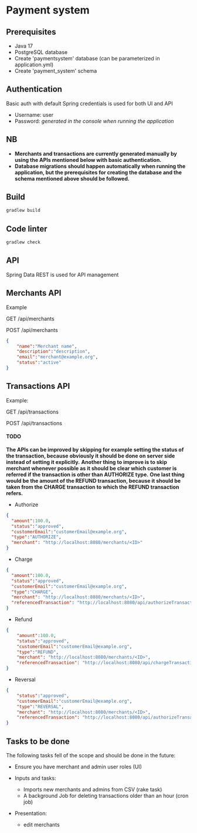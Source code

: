 # Payment system

## Prerequisites
- Java 17
- PostgreSQL database
- Create 'paymentsystem' database (can be parameterized in application.yml)
- Create 'payment_system' schema

## Authentication
Basic auth with default Spring credentials is used for both UI and API

- Username: user
- Password: _generated in the console when running the application_ 

## NB
- **Merchants and transactions are currently generated manually by using the APIs mentioned below with basic authentication.**
- **Database migrations should happen automatically when running the application, but the prerequisites for creating the database and the schema mentioned above should be followed.**

## Build
```java
gradlew build
```

## Code linter
```java
gradlew check
```

## API

Spring Data REST is used for API management

## Merchants API

Example

GET /api/merchants

POST /api/merchants

```json
{
    "name":"Merchant name",
    "description":"description",
    "email":"merchant@example.org",
    "status":"active"
}
```

## Transactions API

Example:

GET /api/transactions

POST /api/transactions

#### TODO
**The APIs can be improved by skipping for example setting the status of the transaction, because obviously it should be done on server side instead of setting it explicitly.**
**Another thing to improve is to skip merchant whenever possible as it should be clear which customer is referred if the transaction is other than AUTHORIZE type.**
**One last thing would be the amount of the REFUND transaction, because it should be taken from the CHARGE transaction to which the REFUND transaction refers.**

- Authorize
```json
{
  "amount":100.0,
  "status":"approved",
  "customerEmail":"customerEmail@example.org",
  "type":"AUTHORIZE",
  "merchant": "http://localhost:8080/merchants/<ID>"
}
```

- Charge
```json
{
  "amount":100.0,
  "status":"approved",
  "customerEmail":"customerEmail@example.org",
  "type":"CHARGE",
  "merchant": "http://localhost:8080/merchants/<ID>",
  "referencedTransaction": "http://localhost:8080/api/authorizeTransaction/<UUID>"
}
```

- Refund
```json
{
    "amount":100.0,
    "status":"approved",
    "customerEmail":"customerEmail@example.org",
    "type":"REFUND",
    "merchant": "http://localhost:8080/merchants/<ID>",
    "referencedTransaction": "http://localhost:8080/api/chargeTransaction/<UUID>"
}
```

- Reversal
```json
{
    "status":"approved",
    "customerEmail":"customerEmail@example.org",
    "type":"REVERSAL",
    "merchant": "http://localhost:8080/merchants/<ID>",
    "referencedTransaction": "http://localhost:8080/api/authorizeTransaction/<UUID>"
}
```

## Tasks to be done
The following tasks fell of the scope and should be done in the future:

- Ensure you have merchant and admin user roles (UI)
- Inputs and tasks:
  - Imports new merchants and admins from CSV (rake task)
  - A background Job for deleting transactions older than an hour (cron job)

- Presentation:
  - edit merchants




